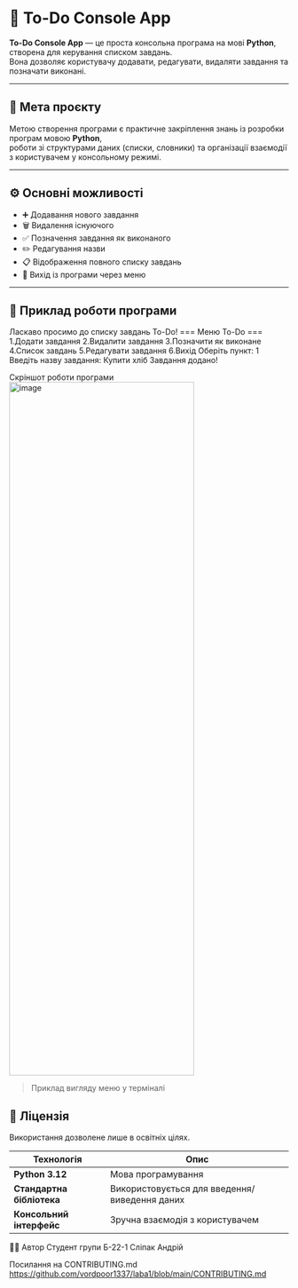 # 📝 To-Do Console App

**To-Do Console App** — це проста консольна програма на мові **Python**, створена для керування списком завдань.  
Вона дозволяє користувачу додавати, редагувати, видаляти завдання та позначати виконані.

---

## 🎯 Мета проєкту

Метою створення програми є практичне закріплення знань із розробки програм мовою **Python**,  
роботи зі структурами даних (списки, словники) та організації взаємодії з користувачем у консольному режимі.

---

## ⚙️ Основні можливості

- ➕ Додавання нового завдання  
- 🗑️ Видалення існуючого  
- ✅ Позначення завдання як виконаного  
- ✏️ Редагування назви  
- 📋 Відображення повного списку завдань  
- 🚪 Вихід із програми через меню  

---

## 🧠 Приклад роботи програми

Ласкаво просимо до списку завдань To-Do!
=== Меню To-Do ===
1.Додати завдання
2.Видалити завдання
3.Позначити як виконане
4.Список завдань
5.Редагувати завдання
6.Вихід
 Оберіть пункт: 1
 Введіть назву завдання: Купити хліб
 Завдання додано!

Скріншот роботи програми
<img width="333" height="1250" alt="image" src="https://github.com/user-attachments/assets/c8d85880-f777-4cc1-9263-b30e97e1dd55" />
> Приклад вигляду меню у терміналі

## 📄 Ліцензія

Використання дозволене лише в освітніх цілях.

| Технологія | Опис |
|-------------|------|
| **Python 3.12** | Мова програмування |
| **Стандартна бібліотека** | Використовується для введення/виведення даних |
| **Консольний інтерфейс** | Зручна взаємодія з користувачем |



 👨‍💻 Автор 
Студент групи Б-22-1
Сліпак Андрій 


Посилання на CONTRIBUTING.md https://github.com/vordpoor1337/laba1/blob/main/CONTRIBUTING.md

